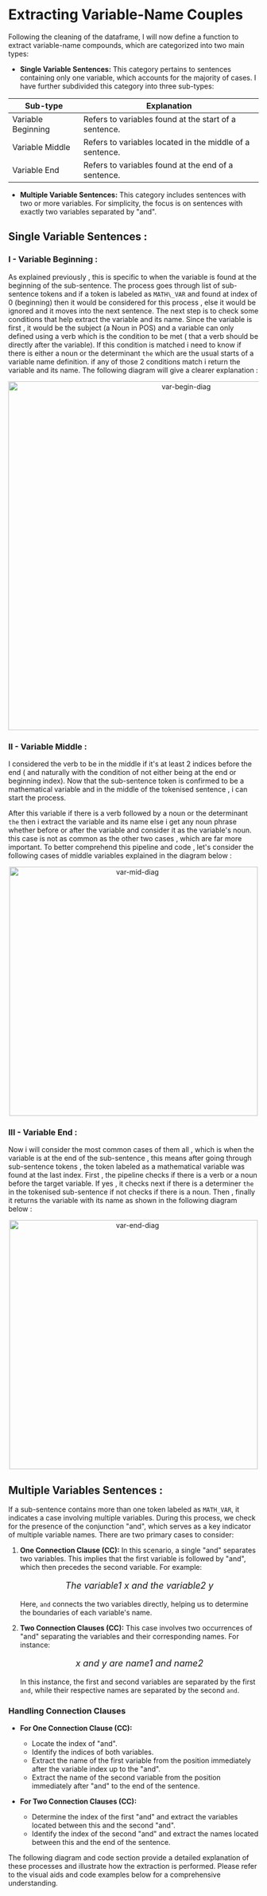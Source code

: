 # Extracting Variable-Name Couples

Following the cleaning of the dataframe, I will now define a function to extract variable-name compounds, which are categorized into two main types:
  - **Single Variable Sentences:**
   This category pertains to sentences containing only one variable, which accounts for the majority of cases. I have further subdivided this category into three sub-types:
<div align="center">

   | **Sub-type**        | **Explanation**                                         |
   |---------------------|---------------------------------------------------------|
   | Variable Beginning  | Refers to variables found at the start of a sentence.  |
   | Variable Middle     | Refers to variables located in the middle of a sentence.|
   | Variable End        | Refers to variables found at the end of a sentence.    |
   
</div>


-  **Multiple Variable Sentences:**
   This category includes sentences with two or more variables. For simplicity, the focus is on sentences with exactly two variables separated by "and". 



## Single Variable Sentences : 

### I - Variable Beginning : 

As explained previously , this is specific to when the variable is found at the beginning of the sub-sentence. The process goes through list of sub-sentence tokens and if a token is labeled as `MATH\_VAR` and found at index of 0 (beginning) then it would be considered for this process , else it would be ignored and it moves into the next sentence. The next step is to check some conditions that help extract the variable and its name. Since the variable is first , it would be the subject (a Noun in POS) and a variable can only defined using a verb which is the condition to be met ( that a verb should be directly after the variable). If this condition is matched i need to know if there is either a noun or the determinant `the` which are the usual starts of a variable name definition. if any of those 2 conditions match i return the variable and its name. The following diagram will give a clearer explanation : 


<p align="center">
  <img src="https://github.com/user-attachments/assets/43872e8e-2cc7-4320-8e2e-69940b63b042" alt="var-begin-diag" width="700"/>
</p>


### II - Variable Middle : 

I considered the verb to be in the middle if it's at least 2 indices before the end ( and naturally with the condition of not either being at the end or beginning index). Now that the sub-sentence token is confirmed to be a mathematical variable and in the middle of the tokenised sentence , i can start the process.

After this variable if there is a verb followed by a noun or the determinant `the` then i extract the variable and its name else i get any noun phrase whether before or after the variable and consider it as  the variable's noun. this case is not as common as the other two cases , which are far more important. To better comprehend this pipeline and code , let's consider the following cases of middle variables explained in the diagram below  :


<p align="center">
  <img src="https://github.com/user-attachments/assets/db9fb857-23ab-4e62-94de-dbecbc7014d7" alt="var-mid-diag" width="500"/>
</p>


### III - Variable End : 

Now i will consider the most common cases of them all , which is when the variable is at the end of the sub-sentence , this means after going through sub-sentence tokens , the token labeled as a mathematical variable was found at the last index. First , the pipeline checks if there is a verb or a noun before the target variable. If yes , it checks next if there is a determiner `the` in the tokenised sub-sentence if not checks if there is a noun. Then , finally it returns the variable with its name as shown in the following diagram below : 


<p align="center">
  <img src="https://github.com/user-attachments/assets/bcce863a-676a-4346-8dd1-4cee7d619eda" alt="var-end-diag" width="500"/>
</p>


## Multiple Variables Sentences : 

If a sub-sentence contains more than one token labeled as `MATH_VAR`, it indicates a case involving multiple variables. During this process, we check for the presence of the conjunction "and", which serves as a key indicator of multiple variable names. There are two primary cases to consider:

1. **One Connection Clause (CC):** 
   In this scenario, a single "and" separates two variables. This implies that the first variable is followed by "and", which then precedes the second variable. For example:
   <p align="center" style="font-size:18px;"><i>The variable1 x and the variable2 y</i></p>

   Here, `and` connects the two variables directly, helping us to determine the boundaries of each variable's name.

2. **Two Connection Clauses (CC):**
   This case involves two occurrences of "and" separating the variables and their corresponding names. For instance:
      <p align="center" style="font-size:18px;"><i>x and y are name1 and name2</i></p>
   
   In this instance, the first and second variables are separated by the first `and`, while their respective names are separated by the second `and`.

### Handling Connection Clauses

- **For One Connection Clause (CC):** 
  - Locate the index of "and".
  - Identify the indices of both variables.
  - Extract the name of the first variable from the position immediately after the variable index up to the "and".
  - Extract the name of the second variable from the position immediately after "and" to the end of the sentence.

- **For Two Connection Clauses (CC):**
  - Determine the index of the first "and" and extract the variables located between this and the second "and".
  - Identify the index of the second "and" and extract the names located between this and the end of the sentence.

The following diagram and code section provide a detailed explanation of these processes and illustrate how the extraction is performed. Please refer to the visual aids and code examples below for a comprehensive understanding.


